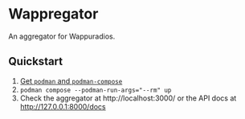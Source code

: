 # Wappregator

An aggregator for Wappuradios.

## Quickstart

1. [Get `podman` and `podman-compose`](https://podman.io/)
2. `podman compose --podman-run-args="--rm" up`
3. Check the aggregator at http://localhost:3000/ or the API docs at http://127.0.0.1:8000/docs
